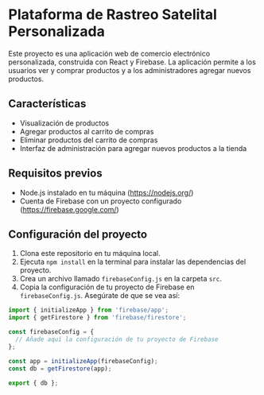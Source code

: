 # Plataforma de Rastreo Satelital Personalizada

Este proyecto es una aplicación web de comercio electrónico personalizada, construida con React y Firebase. La aplicación permite a los usuarios ver y comprar productos y a los administradores agregar nuevos productos.

## Características

- Visualización de productos
- Agregar productos al carrito de compras
- Eliminar productos del carrito de compras
- Interfaz de administración para agregar nuevos productos a la tienda

## Requisitos previos

- Node.js instalado en tu máquina (https://nodejs.org/)
- Cuenta de Firebase con un proyecto configurado (https://firebase.google.com/)

## Configuración del proyecto

1. Clona este repositorio en tu máquina local.
2. Ejecuta `npm install` en la terminal para instalar las dependencias del proyecto.
3. Crea un archivo llamado `firebaseConfig.js` en la carpeta `src`.
4. Copia la configuración de tu proyecto de Firebase en `firebaseConfig.js`. Asegúrate de que se vea así:

```javascript
import { initializeApp } from 'firebase/app';
import { getFirestore } from 'firebase/firestore';

const firebaseConfig = {
  // Añade aquí la configuración de tu proyecto de Firebase
};

const app = initializeApp(firebaseConfig);
const db = getFirestore(app);

export { db };
